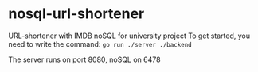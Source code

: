 # nosql-url-shortener
URL-shortener with IMDB noSQL for university project
To get started, you need to write the command:
`go run ./server ./backend`

The server runs on port 8080, noSQL on 6478
